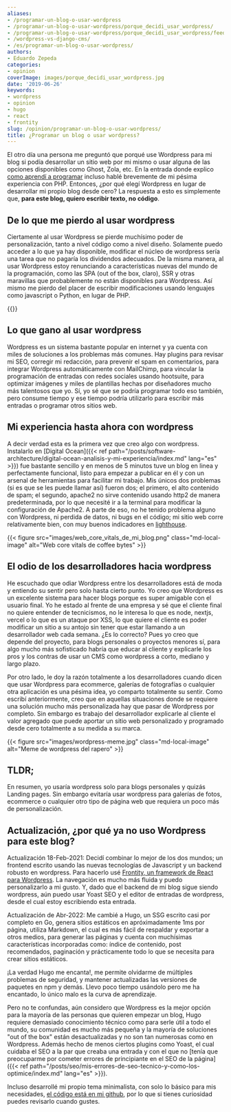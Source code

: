```yaml
---
aliases:
- /programar-un-blog-o-usar-wordpress
- /programar-un-blog-o-usar-wordpress/porque_decidi_usar_wordpress/
- /programar-un-blog-o-usar-wordpress/porque_decidi_usar_wordpress/feed/
- /wordpress-vs-django-cms/
- /es/programar-un-blog-o-usar-wordpress/
authors:
- Eduardo Zepeda
categories:
- opinion
coverImage: images/porque_decidi_usar_wordpress.jpg
date: '2019-06-26'
keywords:
- wordpress
- opinion
- hugo
- react
- frontity
slug: /opinion/programar-un-blog-o-usar-wordpress/
title: ¿Programar un blog o usar wordpress?
---
```


El otro día una persona me preguntó que porqué use Wordpress para mi blog si podía desarrollar un sitio web por mi mismo o usar alguna de las opciones disponibles como Ghost, Zola, etc. En la entrada donde explico [como aprendí a programar](/es/opinion/hello-world-como-aprendi-a-programar/) incluso hablé brevemente de mi pésima experiencia con PHP. Entonces, ¿por qué elegí Wordpress en lugar de desarrollar mi propio blog desde cero? La respuesta a esto es simplemente que, **para este blog, quiero escribir texto, no código**. 

## De lo que me pierdo al usar wordpress

Ciertamente al usar Wordpress se pierde muchísimo poder de personalización, tanto a nivel código como a nivel diseño. Solamente puedo acceder a lo que ya hay disponible, modificar el núcleo de wordpress sería una tarea que no pagaría los dividendos adecuados. De la misma manera, al usar Wordpress estoy renunciando a características nuevas del mundo de la programación, como las SPA (out of the box, claro), SSR y otras maravillas que probablemente no están disponibles para Wordpress. Así mismo me pierdo del placer de escribir modificaciones usando lenguajes como javascript o Python, en lugar de PHP.

{{<ad>}}

## Lo que gano al usar wordpress

Wordpress es un sistema bastante popular en internet y ya cuenta con miles de soluciones a los problemas más comunes. Hay plugins para revisar mi SEO, corregir mi redacción, para prevenir el spam en comentarios, para integrar Wordpress automáticamente con MailChimp, para vincular la programación de entradas con redes sociales usando hootsuite, para optimizar imágenes y miles de plantillas hechas por diseñadores mucho más talentosos que yo. Sí, yo sé que se podría programar todo eso también, pero consume tiempo y ese tiempo podría utilizarlo para escribir más entradas o programar otros sitios web.

## Mi experiencia hasta ahora con wordpress

A decir verdad esta es la primera vez que creo algo con wordpress. Instalarlo en [Digital Ocean]({{< ref path="/posts/software-architecture/digital-ocean-analisis-y-mi-experiencia/index.md" lang="es" >}}) fue bastante sencillo y en menos de 5 minutos tuve un blog en linea y perfectamente funcional, listo para empezar a publicar en él y con un arsenal de herramientas para facilitar mi trabajo. Mis únicos dos problemas (si es que se les puede llamar así) fueron dos; el primero, el alto contenido de spam; el segundo, apache2 no sirve contenido usando http2 de manera predeterminada, por lo que necesité ir a la terminal para modificar la configuración de Apache2. A parte de eso, no he tenido problema alguno con Wordpress, ni perdida de datos, ni bugs en el código; mi sitio web corre relativamente bien, con muy buenos indicadores en [lighthouse](https://web.dev#?).

{{< figure src="images/web_core_vitals_de_mi_blog.png" class="md-local-image" alt="Web core vitals de coffee bytes" >}}

## El odio de los desarrolladores hacia wordpress

He escuchado que odiar Wordpress entre los desarrolladores está de moda y entiendo su sentir pero solo hasta cierto punto. Yo creo que Wordpress es un excelente sistema para hacer blogs porque es super amigable con el usuario final. Yo he estado al frente de una empresa y sé que el cliente final no quiere entender de tecnicismos, no le interesa lo que es node, nextjs, vercel o lo que es un ataque por XSS, lo que quiere el cliente es poder modificar un sitio a su antojo sin tener que estar llamando a un desarrollador web cada semana. ¿Es lo correcto? Pues yo creo que depende del proyecto, para blogs personales o proyectos menores sí, para algo mucho más sofisticado habría que educar al cliente y explicarle los pros y los contras de usar un CMS como wordpress a corto, mediano y largo plazo.

Por otro lado, le doy la razón totalmente a los desarrolladores cuando dicen que usar Wordpress para ecommerce, galerías de fotografías o cualquier otra aplicación es una pésima idea, yo comparto totalmente su sentir. Como escribí anteriormente, creo que en aquellas situaciones donde se requiere una solución mucho más personalizada hay que pasar de Wordpress por completo. Sin embargo es trabajo del desarrollador explicarle al cliente el valor agregado que puede aportar un sitio web personalizado y programado desde cero totalmente a su medida a su marca.

{{< figure src="images/wordpress-meme.jpg" class="md-local-image" alt="Meme de wordpress del rapero" >}}

## TLDR;

En resumen, yo usaría wordpress solo para blogs personales y quizás Landing pages. Sin embargo evitaría usar wordpress para galerías de fotos, ecommerce o cualquier otro tipo de página web que requiera un poco más de personalización.

## Actualización, ¿por qué ya no uso Wordpress para este blog?

Actualización 18-Feb-2021: Decidí combinar lo mejor de los dos mundos; un frontend escrito usando las nuevas tecnologías de Javascript y un backend robusto en wordpress. Para hacerlo usé [Frontity, un framework de React para Wordpress](https://frontity.org/#?). La navegación es mucho más fluida y puedo personalizarlo a mi gusto. Y, dado que el backend de mi blog sigue siendo wordpress, aún puedo usar Yoast SEO y el editor de entradas de wordpress, desde el cual estoy escribiendo esta entrada.

Actualización de Abr-2022: Me cambié a Hugo, un SSG escrito casi por completo en Go, genera sitios estáticos en apróximadamente 1ms por página, utiliza Markdown, el cual es más fácil de respaldar y exportar a otros medios, para generar las páginas y cuenta con muchísimas características incorporadas como: índice de contenido, post recomendados, paginación y prácticamente todo lo que se necesita para crear sitios estáticos.

¡La verdad Hugo me encanta!, me permite olvidarme de múltiples problemas de seguridad, y mantener actualizadas las versiones de paquetes en npm y demás. Llevo poco tiempo usándolo pero me ha encantado, lo único malo es la curva de aprendizaje. 

Pero no te confundas, aún considero que Wordpress es la mejor opción para la mayoría de las personas que quieren empezar un blog, Hugo requiere demasiado conocimiento técnico como para serle útil a todo el mundo, su comunidad es mucho más pequeña y la mayoría de soluciones "out of the box" están desactualizadas y no son tan numerosas como en Wordpress. Además hecho de menos ciertos plugins como Yoast, el cual cuidaba el SEO a la par que creaba una entrada y con el que no [tenía que preocuparme por cometer errores de principiante en el SEO de la página]({{< ref path="/posts/seo/mis-errores-de-seo-tecnico-y-como-los-optimice/index.md" lang="es" >}}).

Incluso desarrollé mi propio tema minimalista, con solo lo básico para mis necesidades, [el código está en mi github](https://github.com/EduardoZepeda/hugo-theme-latte#?), por lo que si tienes curiosidad puedes revisarlo cuando gustes.